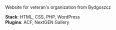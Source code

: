 Website for veteran's organization from Bydgoszcz

<b>Stack</b>: HTML, CSS, PHP, WordPress<br/>
<b>Plugins</b>: ACF, NextGEN Gallery

